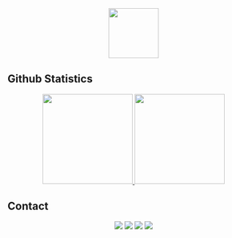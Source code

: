 <div id="header" align="center">
  <img src="https://media.giphy.com/media/M9gbBd9nbDrOTu1Mqx/giphy.gif" width="100"/>
</div>

## Github Statistics
<p align="center">
<a href="https://github.com/malikhuzafah">
  <img height="180em" src="https://github-readme-stats-eight-theta.vercel.app/api?username=malikhuzafah&show_icons=true&theme=gotham&include_all_commits=true&count_private=true"/>
  <img height="180em" src="https://github-readme-stats.vercel.app/api/top-langs/?username=malikhuzafah&layout=compact&theme=gotham&langs_count=8"/>
</a>
</p>

## Contact

<p align="center">
<a href="https://www.linkedin.com/in/malik-huzafah-khan-568b181b5/"><img src="https://img.shields.io/badge/-Malik%20Huzafah-0077B5?style=flat&logo=Linkedin&logoColor=white"/></a>
<a href="mailto:huzafahrajput10@gmail.com"><img src="https://img.shields.io/badge/-huzafahrajput10@gmail.com-D14836?style=flat&logo=Gmail&logoColor=white"/></a>
<a href="https://www.instagram.com/malik_huzafah/"><img src="https://img.shields.io/badge/-@malik_huzafah-E4405F?style=flat&logo=Instagram&logoColor=white"/></a>
<a href="https://www.facebook.com/malik.huzafah/"><img src="https://img.shields.io/badge/-@malik.huzafah-1877F2?style=flat&logo=Facebook&logoColor=white"/></a>
</p>
